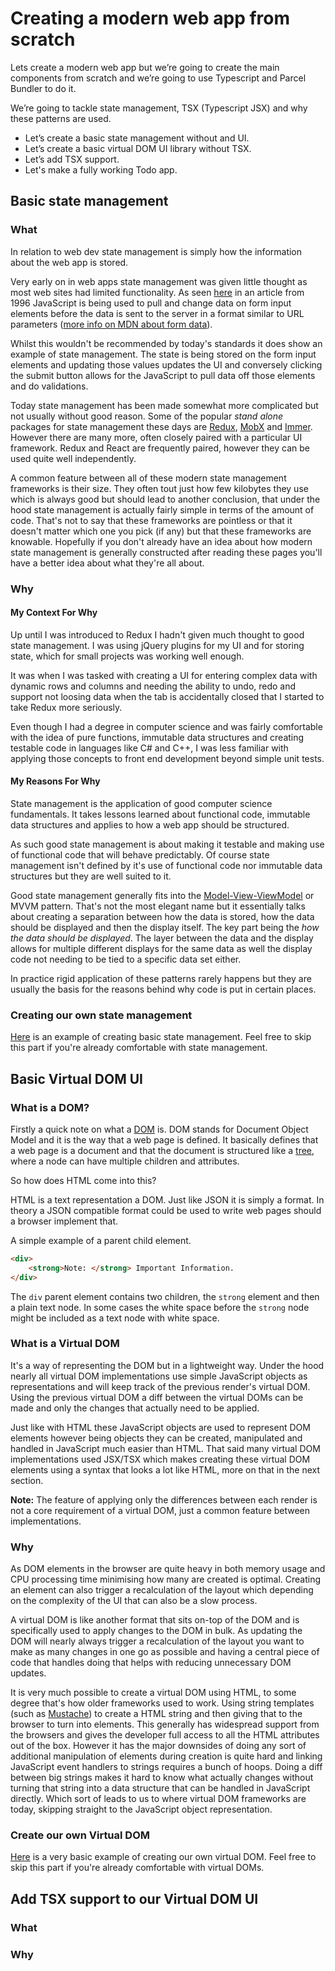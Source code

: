 # Creating a modern web app from scratch
Lets create a modern web app but we’re going to create the main components from scratch and we’re going to use Typescript and Parcel Bundler to do it.

We’re going to tackle state management, TSX (Typescript JSX) and why these patterns are used.

- Let’s create a basic state management without and UI.
- Let’s create a basic virtual DOM UI library without TSX.
- Let’s add TSX support.
- Let's make a fully working Todo app.

## Basic state management

### What
In relation to web dev state management is simply how the information about the web app is stored.

Very early on in web apps state management was given little thought as most web sites had limited functionality. As seen [here](https://www.javaworld.com/article/2077176/using-javascript-and-forms.html) in an article from 1996 JavaScript is being used to pull and change data on form input elements before the data is sent to the server in a format similar to URL parameters ([more info on MDN about form data](https://developer.mozilla.org/en-US/docs/Learn/HTML/Forms/Sending_and_retrieving_form_data)).

Whilst this wouldn't be recommended by today's standards it does show an example of state management. The state is being stored on the form input elements and updating those values updates the UI and conversely clicking the submit button allows for the JavaScript to pull data off those elements and do validations.

Today state management has been made somewhat more complicated but not usually without good reason. Some of the popular *stand alone* packages for state management these days are [Redux](https://www.npmjs.com/package/redux), [MobX](https://www.npmjs.com/package/mobx) and [Immer](https://www.npmjs.com/package/immer). However there are many more, often closely paired with a particular UI framework. Redux and React are frequently paired, however they can be used quite well independently.

A common feature between all of these modern state management frameworks is their size. They often tout just how few kilobytes they use which is always good but should lead to another conclusion, that under the hood state management is actually fairly simple in terms of the amount of code. That's not to say that these frameworks are pointless or that it doesn't matter which one you pick (if any) but that these frameworks are knowable. Hopefully if you don't already have an idea about how modern state management is generally constructed after reading these pages you'll have a better idea about what they're all about.

### Why

#### My Context For Why
Up until I was introduced to Redux I hadn't given much thought to good state management. I was using jQuery plugins for my UI and for storing state, which for small projects was working well enough.

It was when I was tasked with creating a UI for entering complex data with dynamic rows and columns and needing the ability to undo, redo and support not loosing data when the tab is accidentally closed that I started to take Redux more seriously.

Even though I had a degree in computer science and was fairly comfortable with the idea of pure functions, immutable data structures and creating testable code in languages like C# and C++, I was less familiar with applying those concepts to front end development beyond simple unit tests.

#### My Reasons For Why
State management is the application of good computer science fundamentals. It takes lessons learned about functional code, immutable data structures and applies to how a web app should be structured.

As such good state management is about making it testable and making use of functional code that will behave predictably. Of course state management isn't defined by it's use of functional code nor immutable data structures but they are well suited to it.

Good state management generally fits into the [Model-View-ViewModel](https://en.wikipedia.org/wiki/Model%E2%80%93view%E2%80%93viewmodel) or MVVM pattern. That's not the most elegant name but it essentially talks about creating a separation between how the data is stored, how the data should be displayed and then the display itself. The key part being the *how the data should be displayed*. The layer between the data and the display allows for multiple different displays for the same data as well the display code not needing to be tied to a specific data set either.

In practice rigid application of these patterns rarely happens but they are usually the basis for the reasons behind why code is put in certain places.

### Creating our own state management
[Here](./createStateManagement.md) is an example of creating basic state management. Feel free to skip this part if you're already comfortable with state management.

## Basic Virtual DOM UI

### What is a DOM?
Firstly a quick note on what a [DOM](https://en.wikipedia.org/wiki/Document_Object_Model) is. DOM stands for Document Object Model and it is the way that a web page is defined. It basically defines that a web page is a document and that the document is structured like a [tree](https://en.wikipedia.org/wiki/Tree_\(data_structure\)), where a node can have multiple children and attributes.

So how does HTML come into this?

HTML is a text representation a DOM. Just like JSON it is simply a format. In theory a JSON compatible format could be used to write web pages should a browser implement that.

A simple example of a parent child element.
```html
<div>
    <strong>Note: </strong> Important Information.
</div>
```

The `div` parent element contains two children, the `strong` element and then a plain text node. In some cases the white space before the `strong` node might be included as a text node with white space.

### What is a Virtual DOM
It's a way of representing the DOM but in a lightweight way. Under the hood nearly all virtual DOM implementations use simple JavaScript objects as representations and will keep track of the previous render's virtual DOM. Using the previous virtual DOM a diff between the virtual DOMs can be made and only the changes that actually need to be applied.

Just like with HTML these JavaScript objects are used to represent DOM elements however being objects they can be created, manipulated and handled in JavaScript much easier than HTML. That said many virtual DOM implementations used JSX/TSX which makes creating these virtual DOM elements using a syntax that looks a lot like HTML, more on that in the next section.

**Note:** The feature of applying only the differences between each render is not a core requirement of a virtual DOM, just a common feature between implementations.

### Why
As DOM elements in the browser are quite heavy in both memory usage and CPU processing time minimising how many are created is optimal. Creating an element can also trigger a recalculation of the layout which depending on the complexity of the UI that can also be a slow process.

A virtual DOM is like another format that sits on-top of the DOM and is specifically used to apply changes to the DOM in bulk. As updating the DOM will nearly always trigger a recalculation of the layout you want to make as many changes in one go as possible and having a central piece of code that handles doing that helps with reducing unnecessary DOM updates.

It is very much possible to create a virtual DOM using HTML, to some degree that's how older frameworks used to work. Using string templates (such as [Mustache](http://mustache.github.io/)) to create a HTML string and then giving that to the browser to turn into elements. This generally has widespread support from the browsers and gives the developer full access to all the HTML attributes out of the box. However it has the major downsides of doing any sort of additional manipulation of elements during creation is quite hard and linking JavaScript event handlers to strings requires a bunch of hoops. Doing a diff between big strings makes it hard to know what actually changes without turning that string into a data structure that can be handled in JavaScript directly. Which sort of leads to us to where virtual DOM frameworks are today, skipping straight to the JavaScript object representation.

### Create our own Virtual DOM
[Here](./createVirtualDom.md) is a very basic example of creating our own virtual DOM. Feel free to skip this part if you're already comfortable with virtual DOMs.

## Add TSX support to our Virtual DOM UI

### What

### Why